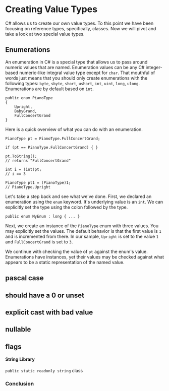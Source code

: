 # Creating Value Types

C# allows us to create our own value types.  To this point we have been focusing on reference types, specifically, classes.  Now we will pivot and take a look at two special value types.

## Enumerations

An enumeration in C# is a special type that allows us to pass around numeric values that are named.  Enumeration values can be any C# integer-based numeric-like integral value type except for `char`.  That mouthful of words just means that you should only create enumerations with the following types: `byte`, `sbyte`, `short`, `ushort`, `int`, `uint`, `long`, `ulong`.  Enumerations are by default based on `int`.

    public enum PianoType
    {
        Upright,
        BabyGrand,
        FullConcertGrand
    }

Here is a quick overview of what you can do with an enumeration.

    PianoType pt = PianoType.FullConcertGrand;

    if (pt == PianoType.FullConcertGrand) { }

    pt.ToString(); 
    // returns "FullConcertGrand"

    int i = (int)pt;
    // i == 3

    PianoType pt1 = (PianoType)1;
    // PianoType.Upright

Let's take a step back and see what we've done.  First, we declared an enumeration using the `enum` keyword.  It's underlying value is an `int`.  We can explicitly set the type using the colon followed by the type.

    public enum MyEnum : long { ... }

Next, we create an instance of the `PianoType` enum with three values.  You may explicitly set the values.  The default behavior is that the first value is `1` and is incremented from there.  In our sample, `Upright` is set to the value `1` and `FullConcertGrand` is set to `3`.

We continue with checking the value of `pt` against the enum's value.  Enumerations have instances, yet their values may be checked against what appears to be a static representation of the named value.


## pascal case
## should have a 0 or unset

## explicit cast with bad value

## nullable
## flags



#### String Library

`public static readonly string` class


### Conclusion
